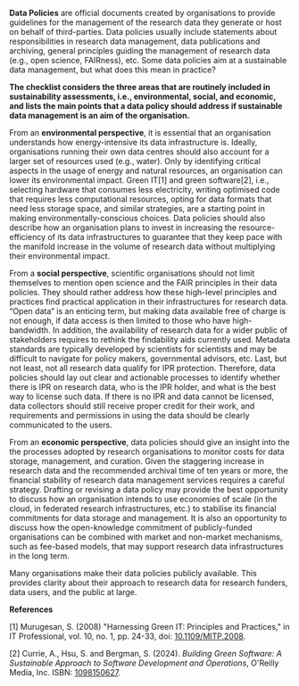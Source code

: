 **Data Policies** are official documents created by organisations to provide guidelines for the management of the research data they generate or host on behalf of third-parties. Data policies usually include statements about responsibilities in research data management, data publications and archiving, general principles guiding the management of research data (e.g., open science, FAIRness), etc. Some data policies aim at a sustainable data management, but what does this mean in practice?

**The checklist considers the three areas that are routinely included in sustainability assessments, i.e., environmental, social, and economic, and lists the main points that a data policy should address if sustainable data management is an aim of the organisation.** 

From an **environmental perspective**, it is essential that an organisation understands how energy-intensive its data infrastructure is. Ideally, organisations running their own data centres should also account for a larger set of resources used (e.g., water). Only by identifying critical aspects in the usage of energy and natural resources, an organisation can lower its environmental impact. Green IT[1] and green software[2], i.e., selecting hardware that consumes less electricity, writing optimised code that requires less computational resources, opting for data formats that need less storage space, and similar strategies, are a starting point in making environmentally-conscious choices. Data policies should also describe how an organisation plans to invest in increasing the resource-efficiency of its data infrastructures to guarantee that they keep pace with the manifold increase in the volume of research data without multiplying their environmental impact.

From a **social perspective**, scientific organisations should not limit themselves to mention open science and the FAIR principles in their data policies. They should rather address how these high-level principles and practices find practical application in their infrastructures for research data. “Open data” is an enticing term, but making data available free of charge is not enough, if data access is then limited to those who have high-bandwidth. In addition, the availability of research data for a wider public of stakeholders requires to rethink the findability aids currently used. Metadata standards are typically developed by scientists for scientists and may be difficult to navigate for policy makers, governmental advisors, etc. Last, but not least, not all research data qualify for IPR protection. Therefore, data policies should lay out clear and actionable processes to identify whether there is IPR on research data, who is the IPR holder, and what is the best way to license such data. If there is no IPR and data cannot be licensed, data collectors should still receive proper credit for their work, and requirements and permissions in using the data should be clearly communicated to the users.

From an **economic perspective**, data policies should give an insight into the the processes adopted by research organisations to monitor costs for data storage, management, and curation. Given the staggering increase in research data and the recommended archival time of ten years or more, the financial stability of research data management services requires a careful strategy. Drafting or revising a data policy may provide the best opportunity to discuss how an organisation intends to use economies of scale (in the cloud, in federated research infrastructures, etc.) to stabilise its financial commitments for data storage and management. It is also an opportunity to discuss how the open-knowledge commitment of publicly-funded organisations can be combined with market and non-market mechanisms, such as fee-based models, that may support research data infrastructures in the long term. 

Many organisations make their data policies publicly available. This provides clarity about their approach to research data for research funders, data users, and the public at large.


**References**

[1] Murugesan, S. (2008) "Harnessing Green IT: Principles and Practices," in IT Professional, vol. 10, no. 1, pp. 24-33, doi: [10.1109/MITP.2008](https://doi.org/10.1109/MITP.2008.10).

[2] Currie, A., Hsu, S. and Bergman, S. (2024). *Building Green Software: A Sustainable Approach to Software Development and Operations*, O'Reilly Media, Inc. ISBN: [1098150627](https://www.oreilly.com/library/view/building-green-software/9781098150617/).